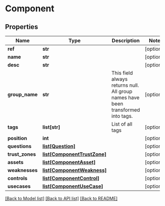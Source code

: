 # Component

## Properties
Name | Type | Description | Notes
------------ | ------------- | ------------- | -------------
**ref** | **str** |  | [optional] 
**name** | **str** |  | [optional] 
**desc** | **str** |  | [optional] 
**group_name** | **str** | This field always returns null. All group names have been transformed into tags. | [optional] 
**tags** | **list[str]** | List of all tags | [optional] 
**position** | **int** |  | [optional] 
**questions** | [**list[Question]**](Question.md) |  | [optional] 
**trust_zones** | [**list[ComponentTrustZone]**](ComponentTrustZone.md) |  | [optional] 
**assets** | [**list[ComponentAsset]**](ComponentAsset.md) |  | [optional] 
**weaknesses** | [**list[ComponentWeakness]**](ComponentWeakness.md) |  | [optional] 
**controls** | [**list[ComponentControl]**](ComponentControl.md) |  | [optional] 
**usecases** | [**list[ComponentUseCase]**](ComponentUseCase.md) |  | [optional] 

[[Back to Model list]](../README.md#documentation-for-models) [[Back to API list]](../README.md#documentation-for-api-endpoints) [[Back to README]](../README.md)


